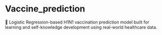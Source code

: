 # Vaccine_prediction
🧬 Logistic Regression-based H1N1 vaccination prediction model built for learning and self-knowledge development using real-world healthcare data.
